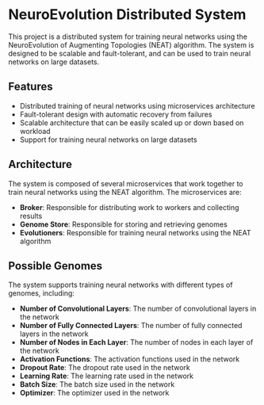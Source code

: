  # NeuroEvolution Distributed System

This project is a distributed system for training neural networks using the NeuroEvolution of Augmenting Topologies (NEAT) algorithm. The system is designed to be scalable and fault-tolerant, and can be used to train neural networks on large datasets.

## Features

- Distributed training of neural networks using microservices architecture
- Fault-tolerant design with automatic recovery from failures
- Scalable architecture that can be easily scaled up or down based on workload
- Support for training neural networks on large datasets

## Architecture

The system is composed of several microservices that work together to train neural networks using the NEAT algorithm. The microservices are:
- **Broker**: Responsible for distributing work to workers and collecting results
- **Genome Store**: Responsible for storing and retrieving genomes
- **Evolutioners**: Responsible for training neural networks using the NEAT algorithm

## Possible Genomes

The system supports training neural networks with different types of genomes, including:
- **Number of Convolutional Layers**: The number of convolutional layers in the network
- **Number of Fully Connected Layers**: The number of fully connected layers in the network
- **Number of Nodes in Each Layer**: The number of nodes in each layer of the network
- **Activation Functions**: The activation functions used in the network
- **Dropout Rate**: The dropout rate used in the network
- **Learning Rate**: The learning rate used in the network
- **Batch Size**: The batch size used in the network
- **Optimizer**: The optimizer used in the network